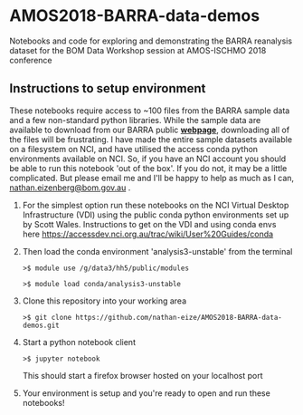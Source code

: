 # AMOS2018-BARRA-data-demos
Notebooks and code for exploring and demonstrating the BARRA reanalysis dataset for the BOM Data Workshop session at AMOS-ISCHMO 2018 conference

## Instructions to setup environment
These notebooks require access to ~100 files from the BARRA sample data and a few non-standard python libraries. While the sample data are available to download from our BARRA public __[webpage](http://www.bom.gov.au/clim_data/rrp/BARRA_sample/)__, downloading all of the files will be frustrating. I have made the entire sample datasets available on a filesystem on NCI, and have utilised the access conda python environments available on NCI. So, if you have an NCI account you should be able to run this notebook 'out of the box'. If you do not, it may be a little complicated. But please email me and I'll be happy to help as much as I can, nathan.eizenberg@bom.gov.au .

 1. For the simplest option run these notebooks on the NCI Virtual Desktop Infrastructure (VDI) using the public conda python environments set up by Scott Wales. Instructions to get on the VDI and using conda envs here https://accessdev.nci.org.au/trac/wiki/User%20Guides/conda
 2. Then load the conda environment 'analysis3-unstable' from the terminal
    
    ```>$ module use /g/data3/hh5/public/modules```
    
    ```>$ module load conda/analysis3-unstable```
 3. Clone this repository into your working area 
    
    ```>$ git clone https://github.com/nathan-eize/AMOS2018-BARRA-data-demos.git```
 4. Start a python notebook client
    
    ```>$ jupyter notebook```
    
    This should start a firefox browser hosted on your localhost port 
 5. Your environment is setup and you're ready to open and run these notebooks!
